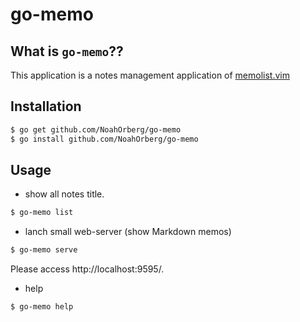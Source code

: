 # go-memo
## What is `go-memo`??
This application is a notes management application of [memolist.vim](http://github.com/glidenote/memolist.vim)
## Installation
``` bash
$ go get github.com/NoahOrberg/go-memo
$ go install github.com/NoahOrberg/go-memo
```
## Usage
- show all notes title.
``` bash
$ go-memo list
```
- lanch small web-server (show Markdown memos)
``` bash
$ go-memo serve
```
Please access http://localhost:9595/.
- help
``` bash
$ go-memo help
```

